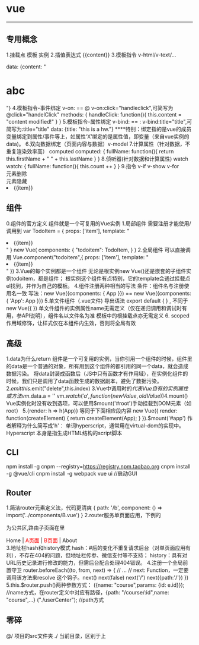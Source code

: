 # vue
--------------------------------

## 专用概念
1.挂载点 模板 实例
2.插值表达式 {{content}}
3.模板指令 v-html/v-text/... 
 <div v-html="content"></div>
 data: {content: "<h1>abc</h1>"}
4.模板指令-事件绑定 v-on: == @ 
 v-on:click="handleclick",可简写为@click="handelClick"
 methods: {
	 handleClick: function(){
		 this.content = "content modified!"
	 }
 }
5.模板指令-属性绑定 v-bind: == :
 v-bind:title="title",可简写为:title="title"
 data: {title: "this is a hw."}
 ****特别：绑定指的是vue的成员变量绑定到属性/事件等上，如属性‘X’绑定的是属性值，即变量（来自vue实例的data)。
6.双向数据绑定（页面内容与数据）v-model
7.计算属性（针对数据，不重复渲染效率高） computed
 computed: {
	 fullName: function(){
		 return this.firstName + " " + this.lastName
	 }
 }
8.侦听器(针对数据和计算属性) watch
 watch: {
	 fullName: function(){
		 this.count ++
	 }
 }
9.指令 v-if v-show v-for
 <div v-if="false">元素删除</div>
 <div v-show="false">元素隐藏</div>
 <li v-for="(item,index) of list" :key="index">{{item}}</li>

## 组件
0.组件的官方定义
 组件就是一个可复用的Vue实例
1.局部组件 需要注册才能使用/调用到
var TodoItem = {
	props: ['item'],
	template: "<li>{{item}}</li>"
}
new Vue(
	components: {
		"todoitem": TodoItem,
	}
)
2.全局组件 可以直接调用
Vue.component("todoitem",{
	props: ['item'],
	template: "<li>{{item}}</li>"
})
3.Vue的每个实例都是一个组件
 无论是根实例new Vue()还是嵌套的子组件实例todoitem，都是组件；
 根实例这个组件有点特别，它的template会通过挂载点el找到，并作为自己的模板。
4.组件注册两种相当的写法
 条件：组件名与注册使用名一致
 写法：new Vue({components: { App }}) ==  new Vue({components: { 'App': App }})
5.单文件组件（.vue文件)
 导出语法 export default { } , 不同于 new Vue({ }) 
 单文件组件的实例属性name无需定义（仅在递归调用和调试时有用，参API说明），组件名以文件名为准
 模板中的根挂载点亦无需定义
6.<style scoped></style>
scoped作用域修饰，让样式仅在本组件内生效，否则将全局有效

## 高级
1.data为什么return
 组件是一个可复用的实例，当你引用一个组件的时候，组件里的data是一个普通的对象，所有用到这个组件的都引用的同一个data，就会造成数据污染。
 将data封装成函数后（JS中只有函数才有作用域），在实例化组件的时候，我们只是调用了data函数生成的数据副本，避免了数据污染。
2.$emit
 this.$emit("delete",this.index)
3.Vue中调用时的$代表Vue自有的实例属性或方法
 vm.$data.a = ''
 vm.$watch('a',function(newValue,oldValue){})
4.$mount()
 Vue实例化时没有收到选项，可以使用$mount('#root')手动挂载到DOM元素（如root）
5.{render: h => h(App)} 等同于下面相应段内容  
 new Vue({
    render: function(createElement) {
        return createElement(App);
    }
 }).$mount('#app')
 作者解释为什么简写成'h'：
 单词hyperscript，通常用在virtual-dom的实现中。Hyperscript 本身是指生成HTML结构的script脚本
 
## CLI
npm install -g cnpm --registry=https://registry.npm.taobao.org
cnpm install -g @vue/cli
cnpm install -g webpack
vue ui //启动GUI

## Router
1.简洁router元素定义法，代码更清爽
 {
    path: '/b',
    component: () => import('../components/B.vue')
 }
2.router服务单页面应用，下例的<div id="nav"/>为公共区,路由子页面在<router-view/>里
 <div id="app">
    <div id="nav">
      <router-link to="/">Home</router-link> |
      <router-link style="color:red" to="/a">A页面</router-link> |
      <router-link style="color:red" to="/b">B页面</router-link> |
      <router-link to="/about">About</router-link>
    </div>
    <router-view/>
 </div>
3.地址栏hash和history模式
 hash：#后的变化不重复请求后台（对单页面应用有利），不存在404的问题，但地址栏传参、微信支付等不支持；
 history：具有对URL历史记录进行修改的能力，但需后台配合处理404错误。
4.注册一个全局前置守卫
 router.beforeEach((to, from, next) => {
   // ...
   // next: Function，一定要调用该方法来resolve 这个钩子。next() next(false) next('/') next({path:'/'})
 })
5.this.$router.push()两种参数方式：
 ({name: "course",params: {id: e.id}}); //name方式，在router定义中对应有路径，{path: "/course/:id",name: "course",...}
 ("./userCenter"); //path方式


## 零碎
@/  项目的src文件夹
./  当前目录，区别于上





